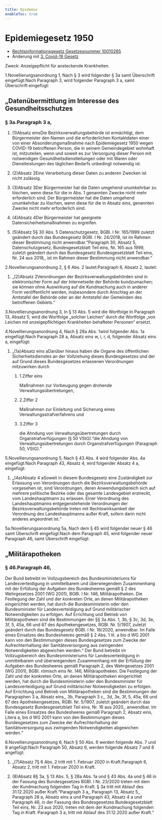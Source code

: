 ```yaml
---
title: Epidemie
enableToc: true
---
```


# Epidemiegesetz 1950

* [Rechtsinformationsgesetz Gesetzesnummer 10010265](https://www.ris.bka.gv.at/GeltendeFassung.wxe?Abfrage=Bundesnormen&Gesetzesnummer=10010265)
* Änderung mit [3. Covid-19 Gesetz](https://www.ris.bka.gv.at/eli/bgbl/I/2020/23)

Zweck: Anzeigepflicht für ansteckende Krankheiten.

1.Novellierungsanordnung 1, Nach § 3 wird folgender § 3a samt Überschrift eingefügt:Nach Paragraph 3, wird folgender Paragraph 3 a, samt Überschrift eingefügt:

„Datenübermittlung im Interesse des Gesundheitsschutzes
-------------------------------------------------------

### § 3a.Paragraph 3 a,

1.  (1)Absatz einsDie Bezirksverwaltungsbehörde ist ermächtigt, dem Bürgermeister den Namen und die erforderlichen Kontaktdaten einer von einer Absonderungsmaßnahme nach Epidemiegesetz 1950 wegen COVID-19 betroffenen Person, die in seinem Gemeindegebiet wohnhaft ist, mitzuteilen, wenn und soweit es zur Versorgung dieser Person mit notwendigen Gesundheitsdienstleitungen oder mit Waren oder Dienstleistungen des täglichen Bedarfs unbedingt notwendig ist.
    
2.  (2)Absatz 2Eine Verarbeitung dieser Daten zu anderen Zwecken ist nicht zulässig.
    
3.  (3)Absatz 3Der Bürgermeister hat die Daten umgehend unumkehrbar zu löschen, wenn diese für die in Abs. 1 genannten Zwecke nicht mehr erforderlich sind. Der Bürgermeister hat die Daten umgehend unumkehrbar zu löschen, wenn diese für die in Absatz eins, genannten Zwecke nicht mehr erforderlich sind.
    
4.  (4)Absatz 4Der Bürgermeister hat geeignete Datensicherheitsmaßnahmen zu ergreifen.
    
5.  (5)Absatz 5§ 30 Abs. 5 Datenschutzgesetz, BGBl. I Nr. 165/1999 zuletzt geändert durch das Bundesgesetz BGBl. I Nr. 24/2018, ist im Rahmen dieser Bestimmung nicht anwendbar.“Paragraph 30, Absatz 5, Datenschutzgesetz, Bundesgesetzblatt Teil eins, Nr. 165 aus 1999, zuletzt geändert durch das Bundesgesetz Bundesgesetzblatt Teil eins, Nr. 24 aus 2018,, ist im Rahmen dieser Bestimmung nicht anwendbar.“
    

2.Novellierungsanordnung 2, § 6 Abs. 2 lautet:Paragraph 6, Absatz 2, lautet:

1.  „(2)Absatz 2Verordnungen der Bezirksverwaltungsbehörden sind in elektronischer Form auf der Internetseite der Behörde kundzumachen; sie können ohne Auswirkung auf die Kundmachung auch in anderer Form veröffentlicht werden, insbesondere durch Anschlag an der Amtstafel der Behörde oder an der Amtstafel der Gemeinden des betroffenen Gebiets.“
    

3.Novellierungsanordnung 3, In § 13 Abs. 5 wird die Wortfolge In Paragraph 13, Absatz 5, wird die Wortfolge „solcher Leichen“ durch die Wortfolge „von Leichen mit anzeigepflichtigen Krankheiten behafteter Personen“ ersetzt.

4.Novellierungsanordnung 4, Nach § 28a Abs. 1wird folgender Abs. 1a eingefügt:Nach Paragraph 28 a, Absatz eins w, i, r, d, folgender Absatz eins a, eingefügt:

1.  „(1a)Absatz eins aDarüber hinaus haben die Organe des öffentlichen Sicherheitsdienstes an der Vollziehung dieses Bundesgesetzes und der auf Grund dieses Bundesgesetzes erlassenen Verordnungen mitzuwirken durch
    
    1.  1.Ziffer eins
        
        Maßnahmen zur Vorbeugung gegen drohende Verwaltungsübertretungen,
        
    2.  2.Ziffer 2
        
        Maßnahmen zur Einleitung und Sicherung eines Verwaltungsstrafverfahrens und
        
    3.  3.Ziffer 3
        
        die Ahndung von Verwaltungsübertretungen durch Organstrafverfügungen (§ 50 VStG).“die Ahndung von Verwaltungsübertretungen durch Organstrafverfügungen (Paragraph 50, VStG).“
        
    

5.Novellierungsanordnung 5, Nach § 43 Abs. 4 wird folgender Abs. 4a eingefügt:Nach Paragraph 43, Absatz 4, wird folgender Absatz 4 a, eingefügt:

1.  „(4a)Absatz 4 aSoweit in diesem Bundesgesetz eine Zuständigkeit zur Erlassung von Verordnungen durch die Bezirksverwaltungsbehörde vorgesehen ist, sind Verordnungen, deren Anwendungsbereich sich auf mehrere politische Bezirke oder das gesamte Landesgebiet erstreckt, vom Landeshauptmann zu erlassen. Einer Verordnung des Landeshauptmanns entgegenstehende Verordnungen der Bezirksverwaltungsbehörde treten mit Rechtswirksamkeit der Verordnung des Landeshauptmanns außer Kraft, sofern darin nicht anderes angeordnet ist.“
    

5a.Novellierungsanordnung 5a, Nach dem § 45 wird folgender neuer § 46 samt Überschrift eingefügt:Nach dem Paragraph 45, wird folgender neuer Paragraph 46, samt Überschrift eingefügt:

„Militärapotheken
-----------------

### § 46.Paragraph 46,

Der Bund betreibt im Vollzugsbereich des Bundesministeriums für Landesverteidigung in unmittelbarem und überwiegendem Zusammenhang mit der Erfüllung der Aufgaben des Bundesheeres gemäß § 2 des Wehrgesetzes 2001 (WG 2001), BGBl. I Nr. 146, Militärapotheken. Die Festlegung der Zahl und der konkreten Orte, an denen Militärapotheken eingerichtet werden, hat durch die Bundesministerin oder den Bundesminister für Landesverteidigung auf Grund militärischer Notwendigkeiten zu erfolgen. Auf Errichtung und Betrieb von Militärapotheken sind die Bestimmungen der §§ 3a Abs. 1, 3b, § 3c, 3d, 3e, 3f, 5, 45a, 66 und 67 des Apothekengesetzes, RGBl. Nr. 5/1907, zuletzt geändert durch das Bundesgesetz BGBl. I Nr. 16/2020, anwendbar. Im Falle eines Einsatzes des Bundesheeres gemäß § 2 Abs. 1 lit. a bis d WG 2001 kann von den Bestimmungen dieses Bundesgesetzes zum Zwecke der Aufrechterhaltung der Sanitätsversorgung aus zwingenden Notwendigkeiten abgewichen werden.“ Der Bund betreibt im Vollzugsbereich des Bundesministeriums für Landesverteidigung in unmittelbarem und überwiegendem Zusammenhang mit der Erfüllung der Aufgaben des Bundesheeres gemäß Paragraph 2, des Wehrgesetzes 2001 (WG 2001), BGBl. römisch eins Nr. 146, Militärapotheken. Die Festlegung der Zahl und der konkreten Orte, an denen Militärapotheken eingerichtet werden, hat durch die Bundesministerin oder den Bundesminister für Landesverteidigung auf Grund militärischer Notwendigkeiten zu erfolgen. Auf Errichtung und Betrieb von Militärapotheken sind die Bestimmungen der Paragraphen 3 a, Absatz eins,, 3b, Paragraph 3 c,, 3d, 3e, 3f, 5, 45a, 66 und 67 des Apothekengesetzes, RGBl. Nr. 5/1907, zuletzt geändert durch das Bundesgesetz Bundesgesetzblatt Teil eins, Nr. 16 aus 2020,, anwendbar. Im Falle eines Einsatzes des Bundesheeres gemäß Paragraph 2, Absatz eins, Litera a, bis d WG 2001 kann von den Bestimmungen dieses Bundesgesetzes zum Zwecke der Aufrechterhaltung der Sanitätsversorgung aus zwingenden Notwendigkeiten abgewichen werden.“

6.Novellierungsanordnung 6, Nach § 50 Abs. 6 werden folgende Abs. 7 und 8 angefügt:Nach Paragraph 50, Absatz 6, werden folgende Absatz 7 und 8 angefügt:

1.  „(7)Absatz 7§ 6 Abs. 2 tritt mit 1. Februar 2020 in Kraft.Paragraph 6, Absatz 2, tritt mit 1. Februar 2020 in Kraft.
    
2.  (8)Absatz 8§ 3a, § 13 Abs. 5, § 28a Abs. 1a und § 43 Abs. 4a und § 46 in der Fassung des Bundesgesetzes BGBl. I Nr. 23/2020 treten mit dem der Kundmachung folgenden Tag in Kraft. § 3a tritt mit Ablauf des 31.12.2020 außer Kraft.“Paragraph 3 a,, Paragraph 13, Absatz 5,, Paragraph 28 a, Absatz eins a und Paragraph 43, Absatz 4 a und Paragraph 46, in der Fassung des Bundesgesetzes Bundesgesetzblatt Teil eins, Nr. 23 aus 2020, treten mit dem der Kundmachung folgenden Tag in Kraft. Paragraph 3 a, tritt mit Ablauf des 31.12.2020 außer Kraft.“